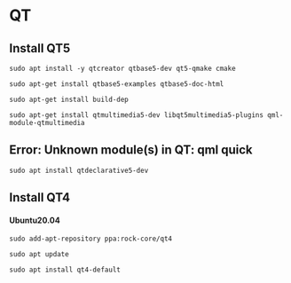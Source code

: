 # QT

## Install QT5

`sudo apt install -y qtcreator qtbase5-dev qt5-qmake cmake`

`sudo apt-get install qtbase5-examples qtbase5-doc-html`

`sudo apt-get install build-dep`

`sudo apt-get install qtmultimedia5-dev libqt5multimedia5-plugins qml-module-qtmultimedia`

## Error: Unknown module(s) in QT: qml quick

`sudo apt install qtdeclarative5-dev`

## Install QT4

#### Ubuntu20.04
`sudo add-apt-repository ppa:rock-core/qt4`

`sudo apt update`

`sudo apt install qt4-default`
